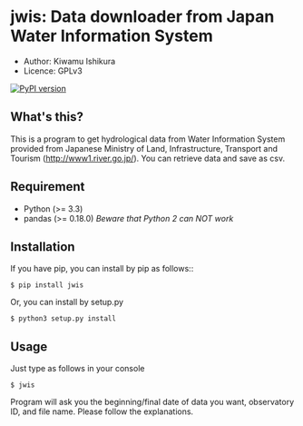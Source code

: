 jwis: Data downloader from Japan Water Information System
=========================================================

* Author: Kiwamu Ishikura
* Licence: GPLv3

[![PyPI version](https://badge.fury.io/py/jwis.svg)](https://badge.fury.io/py/jwis)

What's this?
------------
This is a program to get hydrological data from Water Information System provided from Japanese Ministry of Land, Infrastructure, Transport and Tourism (http://www1.river.go.jp/). You can retrieve data and save as csv.

Requirement
-----------
* Python (>= 3.3)
* pandas (>= 0.18.0)
*Beware that Python 2 can NOT work*

Installation
------------
If you have pip, you can install by pip as follows::

```
$ pip install jwis
```

Or, you can install by setup.py

```
$ python3 setup.py install
```

Usage
-----
Just type as follows in your console

```
$ jwis
```

Program will ask you the beginning/final date of data you want, observatory ID, and file name. Please follow the explanations.
